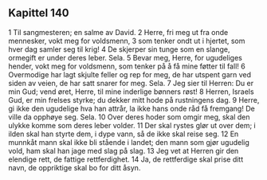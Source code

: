 ## Kapittel 140

1 Til sangmesteren; en salme av David.
2 Herre, fri meg ut fra onde mennesker, vokt meg for voldsmenn,
3 som tenker ondt ut i hjertet, som hver dag samler seg til krig!
4 De skjerper sin tunge som en slange, ormegift er under deres leber. Sela.
5 Bevar meg, Herre, for ugudeliges hender, vokt meg for voldsmenn, som tenker på å få mine føtter til fall!
6 Overmodige har lagt skjulte feller og rep for meg, de har utspent garn ved siden av veien, de har satt snarer for meg. Sela.
7 Jeg sier til Herren: Du er min Gud; vend øret, Herre, til mine inderlige bønners røst!
8 Herren, Israels Gud, er min frelses styrke; du dekker mitt hode på rustningens dag.
9 Herre, gi ikke den ugudelige hva han attrår, la ikke hans onde råd få fremgang! De ville da opphøye seg. Sela.
10 Over deres hoder som omgir meg, skal den ulykke komme som deres leber volder.
11 Der skal rystes glør ut over dem; i ilden skal han styrte dem, i dype vann, så de ikke skal reise seg.
12 En munnkåt mann skal ikke bli stående i landet; den mann som gjør ugudelig vold, ham skal han jage med slag på slag.
13 Jeg vet at Herren gir den elendige rett, de fattige rettferdighet.
14 Ja, de rettferdige skal prise ditt navn, de oppriktige skal bo for ditt åsyn.
